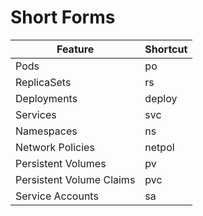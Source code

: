 # Short Forms

| Feature                  | Shortcut |
| ------------------------ | -------- |
| Pods                     | po       |
| ReplicaSets              | rs       |
| Deployments              | deploy   |
| Services                 | svc      |
| Namespaces               | ns       |
| Network Policies         | netpol   |
| Persistent Volumes       | pv       |
| Persistent Volume Claims | pvc      |
| Service Accounts         | sa       |
